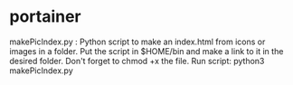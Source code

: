 # portainer

makePicIndex.py : Python script to make an index.html from icons or images in a folder.
                  Put the script in $HOME/bin and make a link to it in the desired folder.
                  Don't forget to chmod +x the file. Run script: python3 makePicIndex.py
                  
